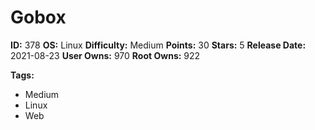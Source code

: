 # Gobox

**ID:** 378
**OS:** Linux
**Difficulty:** Medium
**Points:** 30
**Stars:** 5
**Release Date:** 2021-08-23
**User Owns:** 970
**Root Owns:** 922

**Tags:**
- Medium
- Linux
- Web

